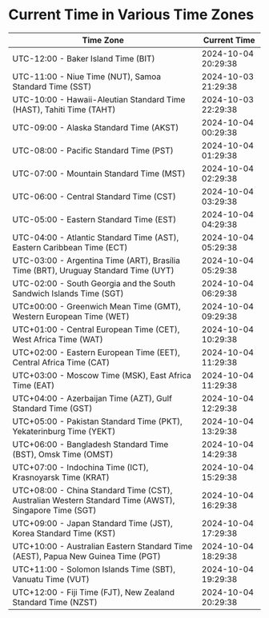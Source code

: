 # Current Time in Various Time Zones

| Time Zone | Current Time |
|-----------|--------------|
| UTC-12:00 - Baker Island Time (BIT) | 2024-10-04 20:29:38 |
| UTC-11:00 - Niue Time (NUT), Samoa Standard Time (SST) | 2024-10-03 21:29:38 |
| UTC-10:00 - Hawaii-Aleutian Standard Time (HAST), Tahiti Time (TAHT) | 2024-10-03 22:29:38 |
| UTC-09:00 - Alaska Standard Time (AKST) | 2024-10-04 00:29:38 |
| UTC-08:00 - Pacific Standard Time (PST) | 2024-10-04 01:29:38 |
| UTC-07:00 - Mountain Standard Time (MST) | 2024-10-04 02:29:38 |
| UTC-06:00 - Central Standard Time (CST) | 2024-10-04 03:29:38 |
| UTC-05:00 - Eastern Standard Time (EST) | 2024-10-04 04:29:38 |
| UTC-04:00 - Atlantic Standard Time (AST), Eastern Caribbean Time (ECT) | 2024-10-04 05:29:38 |
| UTC-03:00 - Argentina Time (ART), Brasília Time (BRT), Uruguay Standard Time (UYT) | 2024-10-04 05:29:38 |
| UTC-02:00 - South Georgia and the South Sandwich Islands Time (SGT) | 2024-10-04 06:29:38 |
| UTC±00:00 - Greenwich Mean Time (GMT), Western European Time (WET) | 2024-10-04 09:29:38 |
| UTC+01:00 - Central European Time (CET), West Africa Time (WAT) | 2024-10-04 10:29:38 |
| UTC+02:00 - Eastern European Time (EET), Central Africa Time (CAT) | 2024-10-04 11:29:38 |
| UTC+03:00 - Moscow Time (MSK), East Africa Time (EAT) | 2024-10-04 11:29:38 |
| UTC+04:00 - Azerbaijan Time (AZT), Gulf Standard Time (GST) | 2024-10-04 12:29:38 |
| UTC+05:00 - Pakistan Standard Time (PKT), Yekaterinburg Time (YEKT) | 2024-10-04 13:29:38 |
| UTC+06:00 - Bangladesh Standard Time (BST), Omsk Time (OMST) | 2024-10-04 14:29:38 |
| UTC+07:00 - Indochina Time (ICT), Krasnoyarsk Time (KRAT) | 2024-10-04 15:29:38 |
| UTC+08:00 - China Standard Time (CST), Australian Western Standard Time (AWST), Singapore Time (SGT) | 2024-10-04 16:29:38 |
| UTC+09:00 - Japan Standard Time (JST), Korea Standard Time (KST) | 2024-10-04 17:29:38 |
| UTC+10:00 - Australian Eastern Standard Time (AEST), Papua New Guinea Time (PGT) | 2024-10-04 18:29:38 |
| UTC+11:00 - Solomon Islands Time (SBT), Vanuatu Time (VUT) | 2024-10-04 19:29:38 |
| UTC+12:00 - Fiji Time (FJT), New Zealand Standard Time (NZST) | 2024-10-04 20:29:38 |
